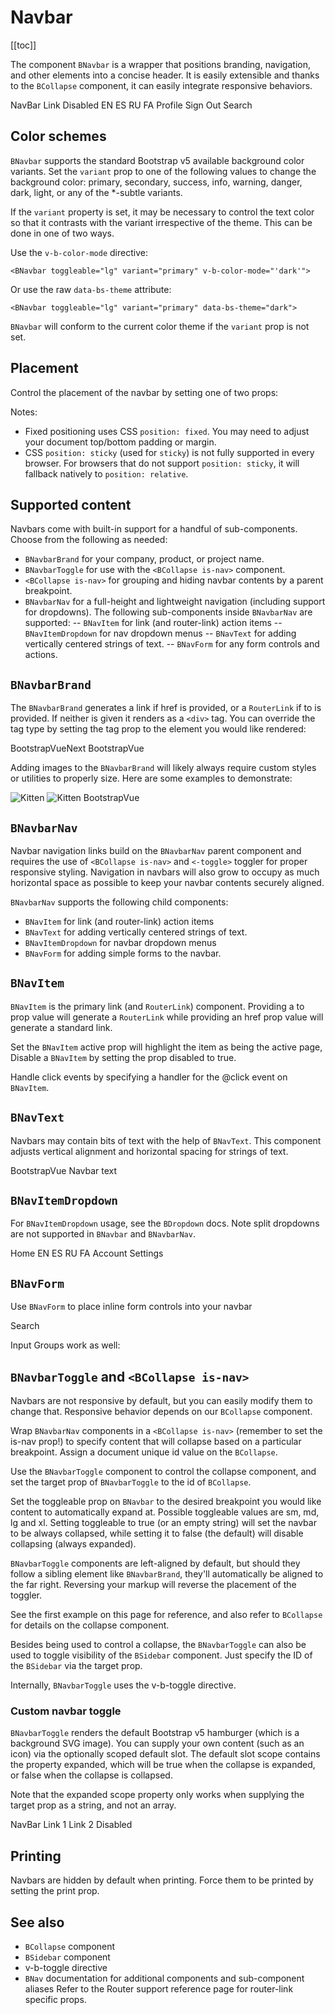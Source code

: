 # Navbar

<ClientOnly>
  <Teleport to=".bd-toc">

[[toc]]

  </Teleport>
</ClientOnly>

<div class="lead mb-5">

The component `BNavbar` is a wrapper that positions branding, navigation, and other elements into a concise header. It is easily extensible and thanks to the `BCollapse` component, it can easily integrate responsive behaviors.

</div>

<HighlightCard>
  <BNavbar toggleable="lg" variant="primary" v-b-color-mode="'dark'">
    <BNavbarBrand href="#">NavBar</BNavbarBrand>
    <BNavbarToggle target="nav-collapse" />
    <BCollapse id="nav-collapse" is-nav>
      <BNavbarNav>
        <BNavItem href="#">Link</BNavItem>
        <BNavItem href="#" disabled>Disabled</BNavItem>
      </BNavbarNav>
      <!-- Right aligned nav items -->
      <BNavbarNav class="ms-auto mb-2 mb-lg-0">
        <BNavItemDropdown text="Lang" right>
          <BDropdownItem href="#">EN</BDropdownItem>
          <BDropdownItem href="#">ES</BDropdownItem>
          <BDropdownItem href="#">RU</BDropdownItem>
          <BDropdownItem href="#">FA</BDropdownItem>
        </BNavItemDropdown>
        <BNavItemDropdown right>
          <!-- Using 'button-content' slot -->
          <template #button-content>
            <em>User</em>
          </template>
          <BDropdownItem href="#">Profile</BDropdownItem>
          <BDropdownItem href="#">Sign Out</BDropdownItem>
        </BNavItemDropdown>
      </BNavbarNav>
      <BNavForm class="d-flex">
        <BFormInput class="me-2" placeholder="Search" />
        <BButton type="submit" variant="outline-success">Search</BButton>
      </BNavForm>
    </BCollapse>
  </BNavbar>
  <template #html>

```vue-html
<BNavbar toggleable="lg" variant="primary" v-b-color-mode="'dark'">
  <BNavbarBrand href="#">NavBar</BNavbarBrand>
  <BNavbarToggle target="nav-collapse" />
  <BCollapse id="nav-collapse" is-nav>
    <BNavbarNav>
      <BNavItem href="#">Link</BNavItem>
      <BNavItem href="#" disabled>Disabled</BNavItem>
    </BNavbarNav>
    <!-- Right aligned nav items -->
    <BNavbarNav class="ms-auto mb-2 mb-lg-0">
      <BNavItemDropdown text="Lang" right>
        <BDropdownItem href="#">EN</BDropdownItem>
        <BDropdownItem href="#">ES</BDropdownItem>
        <BDropdownItem href="#">RU</BDropdownItem>
        <BDropdownItem href="#">FA</BDropdownItem>
      </BNavItemDropdown>
      <BNavItemDropdown right>
        <!-- Using 'button-content' slot -->
        <template #button-content>
          <em>User</em>
        </template>
        <BDropdownItem href="#">Profile</BDropdownItem>
        <BDropdownItem href="#">Sign Out</BDropdownItem>
      </BNavItemDropdown>
    </BNavbarNav>
    <BNavForm class="d-flex">
      <BFormInput class="me-2" placeholder="Search" />
      <BButton type="submit" variant="outline-success">Search</BButton>
    </BNavForm>
  </BCollapse>
</BNavbar>
```

  </template>
</HighlightCard>

## Color schemes

`BNavbar` supports the standard Bootstrap v5 available background color variants. Set the `variant` prop to one of the
following values to change the background color: primary, secondary, success, info, warning, danger, dark, light, or any of the \*-subtle variants.

If the `variant` property is set, it may be necessary to control the text color so that it contrasts with the variant
irrespective of the theme. This can be done in one of two ways.

Use the `v-b-color-mode` directive:

```vue-html
<BNavbar toggleable="lg" variant="primary" v-b-color-mode="'dark'">
```

Or use the raw `data-bs-theme` attribute:

```vue-html
<BNavbar toggleable="lg" variant="primary" data-bs-theme="dark">
```

`BNavbar` will conform to the current color theme if the `variant` prop is not set.

## Placement

Control the placement of the navbar by setting one of two props:

Notes:

- Fixed positioning uses CSS `position: fixed`. You may need to adjust your document top/bottom padding or margin.
- CSS `position: sticky` (used for `sticky`) is not fully supported in every browser. For browsers that do not support `position: sticky`, it will fallback natively to `position: relative`.

## Supported content

Navbars come with built-in support for a handful of sub-components. Choose from the following as needed:

- `BNavbarBrand` for your company, product, or project name.
- `BNavbarToggle` for use with the `<BCollapse is-nav>` component.
- `<BCollapse is-nav>` for grouping and hiding navbar contents by a parent breakpoint.
- `BNavbarNav` for a full-height and lightweight navigation (including support for dropdowns). The following sub-components inside `BNavbarNav` are supported:
  -- `BNavItem` for link (and router-link) action items
  -- `BNavItemDropdown` for nav dropdown menus
  -- `BNavText` for adding vertically centered strings of text.
  -- `BNavForm` for any form controls and actions.

## `BNavbarBrand`

The `BNavbarBrand` generates a link if href is provided, or a `RouterLink` if to is provided. If neither is given it renders as a `<div>` tag. You can override the tag type by setting the tag prop to the element you would like rendered:

<HighlightCard>
  <BNavbar variant="faded">
    <BNavbarBrand href="#">BootstrapVueNext</BNavbarBrand>
  </BNavbar>
  <template #html>

```vue-html
<!-- As a link -->
<BNavbar variant="faded">
  <BNavbarBrand href="#">BootstrapVueNext</BNavbarBrand>
</BNavbar>
```

  </template>
</HighlightCard>

<HighlightCard>
  <BNavbar variant="faded">
    <BNavbarBrand tag="h1" class="mb-0">BootstrapVue</BNavbarBrand>
  </BNavbar>
  <template #html>

```vue-html
<!-- As a heading -->
<BNavbar variant="faded">
  <BNavbarBrand tag="h1" class="mb-0">BootstrapVue</BNavbarBrand>
</BNavbar>
```

  </template>
</HighlightCard>

Adding images to the `BNavbarBrand` will likely always require custom styles or utilities to properly size. Here are some examples to demonstrate:

<HighlightCard>
  <BNavbar variant="faded">
    <BNavbarBrand href="#">
      <img src="https://placekitten.com/g/30/30" alt="Kitten">
    </BNavbarBrand>
  </BNavbar>
  <template #html>

```vue-html
<!-- Just an image -->
<BNavbar variant="faded">
  <BNavbarBrand href="#">
    <img src="https://placekitten.com/g/30/30" alt="Kitten">
  </BNavbarBrand>
</BNavbar>
```

  </template>
</HighlightCard>

<HighlightCard>
  <BNavbar variant="faded">
    <BNavbarBrand href="#">
      <img src="https://placekitten.com/g/30/30" class="d-inline-block align-top" alt="Kitten">
      BootstrapVue
    </BNavbarBrand>
  </BNavbar>
  <template #html>

```vue-html
<!-- Image and text -->
<BNavbar variant="faded">
  <BNavbarBrand href="#">
    <img src="https://placekitten.com/g/30/30" class="d-inline-block align-top" alt="Kitten">
    BootstrapVue
  </BNavbarBrand>
</BNavbar>
```

  </template>
</HighlightCard>

## `BNavbarNav`

Navbar navigation links build on the `BNavbarNav` parent component and requires the use of `<BCollapse is-nav>` and `<-toggle>` toggler for proper responsive styling. Navigation in navbars will also grow to occupy as much horizontal space as possible to keep your navbar contents securely aligned.

`BNavbarNav` supports the following child components:

- `BNavItem` for link (and router-link) action items
- `BNavText` for adding vertically centered strings of text.
- `BNavItemDropdown` for navbar dropdown menus
- `BNavForm` for adding simple forms to the navbar.

## `BNavItem`

`BNavItem` is the primary link (and `RouterLink`) component. Providing a to prop value will generate a `RouterLink` while providing an href prop value will generate a standard link.

Set the `BNavItem` active prop will highlight the item as being the active page, Disable a `BNavItem` by setting the prop disabled to true.

Handle click events by specifying a handler for the @click event on `BNavItem`.

## `BNavText`

Navbars may contain bits of text with the help of `BNavText`. This component adjusts vertical alignment and horizontal spacing for strings of text.

<HighlightCard>
  <BNavbar toggleable="sm" variant="primary" v-b-color-mode="'dark'">
    <BNavbarToggle target="nav-text-collapse" />
    <BNavbarBrand>BootstrapVue</BNavbarBrand>
    <BCollapse id="nav-text-collapse" is-nav>
      <BNavbarNav>
        <BNavText>Navbar text</BNavText>
      </BNavbarNav>
    </BCollapse>
  </BNavbar>
  <template #html>

```vue-html
<BNavbar toggleable="sm" variant="primary" v-b-color-mode="'dark'">
  <BNavbarToggle target="nav-text-collapse" />

  <BNavbarBrand>BootstrapVue</BNavbarBrand>

  <BCollapse id="nav-text-collapse" is-nav>
    <BNavbarNav>
      <BNavText>Navbar text</BNavText>
    </BNavbarNav>
  </BCollapse>
</BNavbar>
```

  </template>
</HighlightCard>

## `BNavItemDropdown`

For `BNavItemDropdown` usage, see the `BDropdown` docs. Note split dropdowns are not supported in `BNavbar` and `BNavbarNav`.

<HighlightCard>
  <BNavbar variant="dark" v-b-color-mode="'dark'">
    <BNavbarNav>
      <BNavItem href="#">Home</BNavItem>
      <BNavItemDropdown text="Lang" right>
        <BDropdownItem href="#">EN</BDropdownItem>
        <BDropdownItem href="#">ES</BDropdownItem>
        <BDropdownItem href="#">RU</BDropdownItem>
        <BDropdownItem href="#">FA</BDropdownItem>
      </BNavItemDropdown>
      <BNavItemDropdown text="User" right>
        <BDropdownItem href="#">Account</BDropdownItem>
        <BDropdownItem href="#">Settings</BDropdownItem>
      </BNavItemDropdown>
    </BNavbarNav>
  </BNavbar>
  <template #html>

```vue-html
<BNavbar variant="dark" v-b-color-mode="'dark'">
  <BNavbarNav>
    <BNavItem href="#">Home</BNavItem>

    <!-- Navbar dropdowns -->
    <BNavItemDropdown text="Lang" right>
      <BDropdownItem href="#">EN</BDropdownItem>
      <BDropdownItem href="#">ES</BDropdownItem>
      <BDropdownItem href="#">RU</BDropdownItem>
      <BDropdownItem href="#">FA</BDropdownItem>
    </BNavItemDropdown>

    <BNavItemDropdown text="User" right>
      <BDropdownItem href="#">Account</BDropdownItem>
      <BDropdownItem href="#">Settings</BDropdownItem>
    </BNavItemDropdown>
  </BNavbarNav>
</BNavbar>
```

  </template>
</HighlightCard>

## `BNavForm`

Use `BNavForm` to place inline form controls into your navbar

<HighlightCard>
  <BNavbar variant="primary" v-b-color-mode="'dark'">
    <BNavForm>
      <BFormInput class="me-sm-2" placeholder="Search" />
      <BButton variant="outline-success" class="my-2 my-sm-0" type="submit">Search</BButton>
    </BNavForm>
  </BNavbar>
  <template #html>

```vue-html
<BNavbar variant="primary" v-b-color-mode="'dark'">
  <BNavForm>
    <BFormInput class="me-sm-2" placeholder="Search" />
    <BButton variant="outline-success" class="my-2 my-sm-0" type="submit">Search</BButton>
  </BNavForm>
</BNavbar>
```

  </template>
</HighlightCard>

Input Groups work as well:

<HighlightCard>
  <BNavbar variant="primary" v-b-color-mode="'dark'">
    <BNavForm>
      <BInputGroup prepend="@">
        <BFormInput placeholder="Username" />
      </BInputGroup>
    </BNavForm>
  </BNavbar>
  <template #html>

```vue-html
<BNavbar variant="primary" v-b-color-mode="'dark'">
  <BNavForm>
    <BInputGroup prepend="@">
      <BFormInput placeholder="Username" />
    </BInputGroup>
  </BNavForm>
</BNavbar>
```

  </template>
</HighlightCard>

## `BNavbarToggle` and `<BCollapse is-nav>`

Navbars are not responsive by default, but you can easily modify them to change that. Responsive behavior depends on our `BCollapse` component.

Wrap `BNavbarNav` components in a `<BCollapse is-nav>` (remember to set the is-nav prop!) to specify content that will collapse based on a particular breakpoint. Assign a document unique id value on the `BCollapse`.

Use the `BNavbarToggle` component to control the collapse component, and set the target prop of `BNavbarToggle` to the id of `BCollapse`.

Set the toggleable prop on `BNavbar` to the desired breakpoint you would like content to automatically expand at. Possible toggleable values are sm, md, lg and xl. Setting toggleable to true (or an empty string) will set the navbar to be always collapsed, while setting it to false (the default) will disable collapsing (always expanded).

`BNavbarToggle` components are left-aligned by default, but should they follow a sibling element like `BNavbarBrand`, they'll automatically be aligned to the far right. Reversing your markup will reverse the placement of the toggler.

See the first example on this page for reference, and also refer to `BCollapse` for details on the collapse component.

Besides being used to control a collapse, the `BNavbarToggle` can also be used to toggle visibility of the `BSidebar` component. Just specify the ID of the `BSidebar` via the target prop.

Internally, `BNavbarToggle` uses the v-b-toggle directive.

### Custom navbar toggle

`BNavbarToggle` renders the default Bootstrap v5 hamburger (which is a background SVG image). You can supply your own content (such as an icon) via the optionally scoped default slot. The default slot scope contains the property expanded, which will be true when the collapse is expanded, or false when the collapse is collapsed.

Note that the expanded scope property only works when supplying the target prop as a string, and not an array.

<HighlightCard>
  <BNavbar toggleable variant="dark" v-b-color-mode="'dark'">
    <BNavbarBrand href="#">NavBar</BNavbarBrand>
    <BNavbarToggle target="navbar-toggle-collapse">
      <template #default="{ expanded }">
        <ChevronBarUpIcon v-if="expanded" />
        <ChevronBarDownIcon v-else icon="chevron-bar-down" />
      </template>
    </BNavbarToggle>
    <BCollapse id="navbar-toggle-collapse" is-nav>
      <BNavbarNav class="ml-auto">
        <BNavItem href="#">Link 1</BNavItem>
        <BNavItem href="#">Link 2</BNavItem>
        <BNavItem href="#" disabled>Disabled</BNavItem>
      </BNavbarNav>
    </BCollapse>
  </BNavbar>
  <template #html>

```vue-html
<BNavbar toggleable variant="dark" v-b-color-mode="'dark'">
  <BNavbarBrand href="#">NavBar</BNavbarBrand>

  <BNavbarToggle target="navbar-toggle-collapse">
    <template #default="{ expanded }">
      <ChevronBarUpIcon v-if="expanded" />
      <ChevronBarDownIcon v-else icon="chevron-bar-down" />
    </template>
  </BNavbarToggle>

  <BCollapse id="navbar-toggle-collapse" is-nav>
    <BNavbarNav class="ml-auto">
      <BNavItem href="#">Link 1</BNavItem>
      <BNavItem href="#">Link 2</BNavItem>
      <BNavItem href="#" disabled>Disabled</BNavItem>
    </BNavbarNav>
  </BCollapse>
</BNavbar>
```

  </template>
</HighlightCard>

## Printing

Navbars are hidden by default when printing. Force them to be printed by setting the print prop.

## See also

- `BCollapse` component
- `BSidebar` component
- v-b-toggle directive
- `BNav` documentation for additional components and sub-component aliases
  Refer to the Router support reference page for router-link specific props.

<ComponentReference :data="data" />

<script setup lang="ts">
import {data} from '../../data/components/navbar.data'
import ComponentReference from '../../components/ComponentReference.vue'
import HighlightCard from '../../components/HighlightCard.vue'
import {BNavText, BInputGroup, BNavbar, BNavbarBrand, BNavbarToggle, BCollapse, BNavbarNav, BNavForm, BNavItem, BFormInput, BNavbarItem, BNavItemDropdown, BDropdownItem, BButton, vBColorMode} from 'bootstrap-vue-next'
import ChevronBarUpIcon from '~icons/bi/chevron-bar-up'
import ChevronBarDownIcon from '~icons/bi/chevron-bar-down'
</script>
